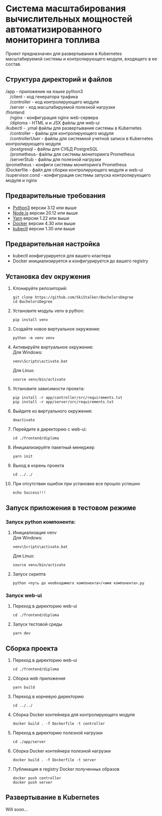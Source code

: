 # Система масштабирования вычислительных мощностей автоматизированного мониторинга топлива

Проект предназначен для развертывания в Kubernetes масштабируемой системы и контролирующего модуля, входящего в ее состав.

## Структура директорий и файлов
/app - приложение на языке python3<br/>
&emsp;/client - код генератора трафика<br/>
&emsp;/controller - код контролирующего модуля<br/>
&emsp;/server - код масштабируемой полезной нагрузки<br/>
/frontend<br/>
&emsp;/nginx - конфигурация nginx web-сервера<br/>
&emsp;/diploma - HTML и и JSX файлы для web-ui<br/>
/kubectl - .ymal файлы для развертывания системы в Kubernetes<br/>
&emsp;/controller - файлы для контролирующего модуля<br/>
&emsp;/controllerUser - файлы для системной учетной записи в Kubernetes контролирующего модуля<br/>
&emsp;/postgresql - файлы для СУБД PostgreSQL<br/>
&emsp;/prometheus- файлы для системы мониторинга Prometheus<br/>
&emsp;/serverStub - файлы для полезной нагрузки<br/>
/prometheus - конфиги системы мониторинга Prometheus<br/>
/Dockerfile - файл для сборки контролирующего модуля и web-ui<br/>
/supervisor.cond - конфигурация системы запуска контролирующего модуля и nginx

## Предварительные требования
- [Python3](https://www.python.org) версии 3.12 или выше
- [Node.js](https://nodejs.org/en) версии 20.12 или выше
- [Yarn](https://yarnpkg.com) версии 1.22 или выше
- [Docker](https://www.docker.com) версии 4.30 или выше 
- [kubectl](https://kubernetes.io/ru/docs/tasks/tools/install-kubectl) версии 1.30 или выше

## Предварительная настройка
- kubectl конфигурируется для вашего кластера
- Docker инициализируется и конфигурируется до вашего registry

## Установка dev окружения
1.  Клонируйте репозиторий:
    ```shell
    git clone https://github.com/SkiStalker/BachelorsDegree
    cd BachelorsDegree
    ```
2. Установите модуль venv в python:
    ```shell
    pip install venv
    ```
3. Создайте новое виртуальное окружение:
    ```shell
    python -m venv venv
    ```
4. Активируйте виртуальное окружение: <br/>
    Для Windows:
    ```shell
   venv\Scripts\activate.bat
    ```
   Для Linux:
   ```shell
   source venv/bin/activate
   ```
5. Установите зависимости проекта:
    ```shell
    pip install -r app/controller/src/requirements.txt
    pip install -r app/server/src/requirements.txt
    ```
6. Выйдите из виртуального окружения:
   ```shell
   deactivate
   ```
7. Перейдите в директорию с web-ui:
   ```shell
   cd ./frontend/diploma
   ```
8. Инициализируйте пакетный менеджер
   ```shell
   yarn init
   ```
9. Выход в корень проекта
   ```shell
   cd ../../
   ```
10. При отсутствии ошибок при установке все прошло успешно
    ```shell
    echo Success!!!
    ```

## Запуск приложения в тестовом режиме
### Запуск python компонента: <br/>
1. Инициализация venv<br/>
    Для Windows:
    ```shell
    venv\Scripts\activate.bat
    ```
    Для Linux:
    ```shell
    source venv/bin/activate
    ```
2. Запуск скрипта
    ```shell
    python <путь до необходимого компонента>/<имя компонента>.py
    ```

### Запуск web-ui
1. Переход в директорию web-ui
   ```shell
   cd ./frontend/diploma
   ```
2. Запуск тестовой среды
    ```shell
   yarn dev
    ```
## Сборка проекта
1. Переход в директорию web-ui
    ```shell
    cd ./frontend/diploma
    ```
2. Сборка web приложения
    ```shell
    yarn build
    ```
3. Переход в корневую директорию
    ```shell
    cd ../../
    ```
4. Сборка Docker контейнера для контролирующего модуля
    ```shell
    docker build . -f Dockerfile -t controller
    ```
5. Переход в директорию полезной нагрузки
    ```shell
    cd ./app/server
    ```
6. Сборка Docker контейнера полезной нагрузки
    ```shell
   docker build . -f Dockerfile -t server
   ```
7. Публикация в registry Docker полученных образов
    ```shell
    docker push controller
    docker push server
    ```

## Развертывание в Kubernetes
Will soon...

